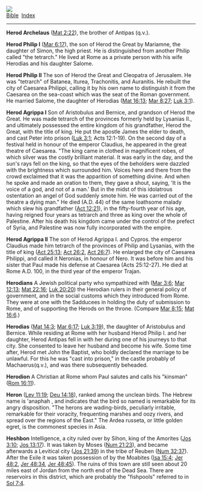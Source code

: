 [![](../../cdshop/ithlogo.png)](../../index)  
[Bible](../index)  [Index](index) 

------------------------------------------------------------------------

<span id="000">**Herod Archelaus**</span> ([Mat
2:22](../kjv/mat002.htm#022)), the brother of Antipas (q.v.).

<span id="001">**Herod Philip I**</span> ([Mar
6:17](../kjv/mar006.htm#017)), the son of Herod the Great by Mariamne,
the daughter of Simon, the high priest. He is distinguished from another
Philip called "the tetrarch." He lived at Rome as a private person with
his wife Herodias and his daughter Salome.

<span id="002">**Herod Philip II**</span> The son of Herod the Great and
Cleopatra of Jerusalem. He was "tetrarch" of Batanea, Iturea,
Trachonitis, and Auranitis. He rebuilt the city of Caesarea Philippi,
calling it by his own name to distinguish it from the Caesarea on the
sea-coast which was the seat of the Roman government. He married Salome,
the daughter of Herodias ([Mat 16:13](../kjv/mat016.htm#013); [Mar
8:27](../kjv/mar008.htm#027); [Luk 3:1](../kjv/luk003.htm#001)).

<span id="003">**Herod Agrippa I**</span> Son of Aristobulus and
Bernice, and grandson of Herod the Great. He was made tetrarch of the
provinces formerly held by Lysanias II., and ultimately possessed the
entire kingdom of his grandfather, Herod the Great, with the title of
king. He put the apostle James the elder to death, and cast Peter into
prison ([Luk 3:1](../kjv/luk003.htm#001); Acts 12:1-19). On the second
day of a festival held in honour of the emperor Claudius, he appeared in
the great theatre of Caesarea. "The king came in clothed in magnificent
robes, of which silver was the costly brilliant material. It was early
in the day, and the sun's rays fell on the king, so that the eyes of the
beholders were dazzled with the brightness which surrounded him. Voices
here and there from the crowd exclaimed that it was the apparition of
something divine. And when he spoke and made an oration to them, they
gave a shout, saying, 'It is the voice of a god, and not of a man.' But
in the midst of this idolatrous ostentation an angel of God suddenly
smote him. He was carried out of the theatre a dying man." He died (A.D.
44) of the same loathsome malady which slew his grandfather ([Act
12:21](../kjv/act012.htm#021)), in the fifty-fourth year of his age,
having reigned four years as tetrarch and three as king over the whole
of Palestine. After his death his kingdom came under the control of the
prefect of Syria, and Palestine was now fully incorporated with the
empire.

<span id="004">**Herod Agrippa II**</span> The son of Herod Agrippa I.
and Cypros. the emperor Claudius made him tetrarch of the provinces of
Philip and Lysanias, with the title of king ([Act
25:13](../kjv/act025.htm#013); [Act 26:2](../kjv/act026.htm#002), [Act
26:7](../kjv/act026.htm#007)). He enlarged the city of Caesarea
Philippi, and called it Neronias, in honour of Nero. It was before him
and his sister that Paul made his defense at Caesarea (Acts 25:12-27).
He died at Rome A.D. 100, in the third year of the emperor Trajan.

<span id="005">**Herodians**</span> A Jewish political party who
sympathized with ([Mar 3:6](../kjv/mar003.htm#006); [Mar
12:13](../kjv/mar012.htm#013); [Mat 22:16](../kjv/mat022.htm#016); [Luk
20:20](../kjv/luk020.htm#020)) the Herodian rulers in their general
policy of government, and in the social customs which they introduced
from Rome. They were at one with the Sadducees in holding the duty of
submission to Rome, and of supporting the Herods on the throne. (Compare
[Mar 8:15](../kjv/mar008.htm#015); [Mat 16:6](../kjv/mat016.htm#006).)

<span id="006">**Herodias**</span> ([Mat 14:3](../kjv/mat014.htm#003);
[Mar 6:17](../kjv/mar006.htm#017); [Luk 3:19](../kjv/luk003.htm#019)),
the daughter of Aristobulus and Bernice. While residing at Rome with her
husband Herod Philip I. and her daughter, Herod Antipas fell in with her
during one of his journeys to that city. She consented to leave her
husband and become his wife. Some time after, Herod met John the
Baptist, who boldly declared the marriage to be unlawful. For this he
was "cast into prison," in the castle probably of Machaerus(q.v.), and
was there subsequently beheaded.

<span id="007">**Herodion**</span> A Christian at Rome whom Paul salutes
and calls his "kinsman" ([Rom 16:11](../kjv/rom016.htm#011)).

<span id="008">**Heron**</span> ([Lev 11:19](../kjv/lev011.htm#019);
[Deu 14:18](../kjv/deu014.htm#018)), ranked among the unclean birds. The
Hebrew name is 'anaphah , and indicates that the bird so named is
remarkable for its angry disposition. "The herons are wading-birds,
peculiarly irritable, remarkable for their voracity, frequenting marshes
and oozy rivers, and spread over the regions of the East." The Ardea
russeta, or little golden egret, is the commonest species in Asia.

<span id="009">**Heshbon**</span> Intelligence, a city ruled over by
Sihon, king of the Amorites ([Jos 3:10](../kjv/jos003.htm#010); [Jos
13:17](../kjv/jos013.htm#017)). It was taken by Moses ([Num
21:23](../kjv/num021.htm#023)), and became afterwards a Levitical city
([Jos 21:39](../kjv/jos021.htm#039)) in the tribe of Reuben ([Num
32:37](../kjv/num032.htm#037)). After the Exile it was taken possession
of by the Moabites ([Isa 15:4](../kjv/isa015.htm#004); [Jer
48:2](../kjv/jer048.htm#002), [Jer 48:34](../kjv/jer048.htm#034), [Jer
48:45](../kjv/jer048.htm#045)). The ruins of this town are still seen
about 20 miles east of Jordan from the north end of the Dead Sea. There
are reservoirs in this district, which are probably the "fishpools"
referred to in [Sol 7:4](../kjv/sol007.htm#004).
